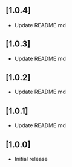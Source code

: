 ## [1.0.4]
* Update README.md
## [1.0.3]
* Update README.md
## [1.0.2]
* Update README.md
## [1.0.1]
* Update README.md
## [1.0.0]
* Initial release